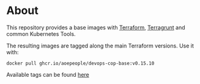 # About

This repository provides a base images with [Terraform](https://www.terraform.io/), [Terragrunt](https://terragrunt.gruntwork.io/) and common Kubernetes Tools.

The resulting images are tagged along the main Terraform versions. Use it with:

```
docker pull ghcr.io/aoepeople/devops-cop-base:v0.15.10
```

Available tags can be found [here](https://github.com/orgs/AOEpeople/packages/container/package/devops-cop-base)
